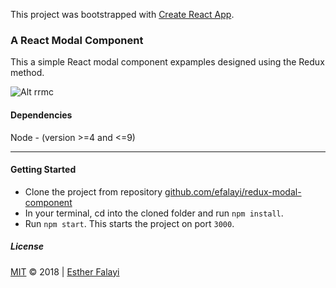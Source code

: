 This project was bootstrapped with [Create React App](https://github.com/facebookincubator/create-react-app).

### A React Modal Component
This a simple React modal component expamples designed using the Redux method.

![Alt rrmc](/images/rrmc.png?raw=true "Screenshot")

#### Dependencies
Node - (version >=4 and <=9)

***
#### Getting Started

- Clone the project from repository [github.com/efalayi/redux-modal-component](https://github.com/efalayi/redux-modal-component)
- In your terminal, cd into the cloned folder and run `npm install`.
- Run `npm start`. This starts the project on port `3000`.

##### License
[MIT](LICENSE.txt) © 2018 | [Esther Falayi](github.com/efalayi/)